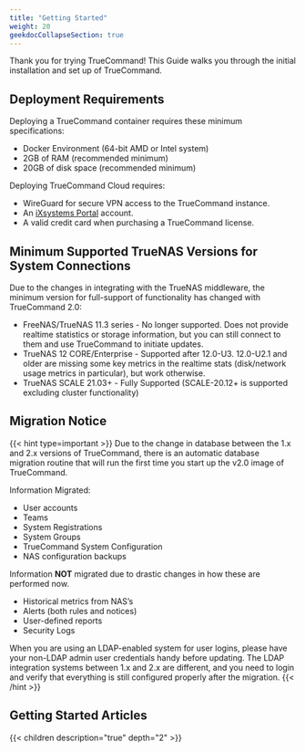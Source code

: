 ```yaml
---
title: "Getting Started"
weight: 20
geekdocCollapseSection: true
---
```


Thank you for trying TrueCommand! This Guide walks you through the initial installation and set up of TrueCommand.

## Deployment Requirements

Deploying a TrueCommand container requires these minimum specifications:

* Docker Environment (64-bit AMD or Intel system)
* 2GB of RAM (recommended minimum)
* 20GB of disk space (recommended minimum)

Deploying TrueCommand Cloud requires:

* WireGuard for secure VPN access to the TrueCommand instance.
* An [iXsystems Portal](https://portal.ixsystems.com/) account.
* A valid credit card when purchasing a TrueCommand license.

## Minimum Supported TrueNAS Versions for System Connections

Due to the changes in integrating with the TrueNAS middleware, the minimum version for full-support of functionality has changed with TrueCommand 2.0:

* FreeNAS/TrueNAS 11.3 series - No longer supported. Does not provide realtime statistics or storage information, but you can still connect to them and use TrueCommand to initiate updates.
* TrueNAS 12 CORE/Enterprise - Supported after 12.0-U3. 12.0-U2.1 and older are missing some key metrics in the realtime stats (disk/network usage metrics in particular), but work otherwise.
* TrueNAS SCALE 21.03+ - Fully Supported (SCALE-20.12+ is supported excluding cluster functionality)

## Migration Notice

{{< hint type=important >}}
Due to the change in database between the 1.x and 2.x versions of TrueCommand, there is an automatic database migration routine that will run the first time you start up the v2.0 image of TrueCommand.

Information Migrated:

* User accounts
* Teams
* System Registrations
* System Groups
* TrueCommand System Configuration
* NAS configuration backups

Information **NOT** migrated due to drastic changes in how these are performed now.

* Historical metrics from NAS’s
* Alerts (both rules and notices)
* User-defined reports
* Security Logs

When you are using an LDAP-enabled system for user logins, please have your non-LDAP admin user credentials handy before updating.
The LDAP integration systems between 1.x and 2.x are different, and you need to login and verify that everything is still configured properly after the migration.
{{< /hint >}}

## Getting Started Articles

{{< children description="true" depth="2" >}}
